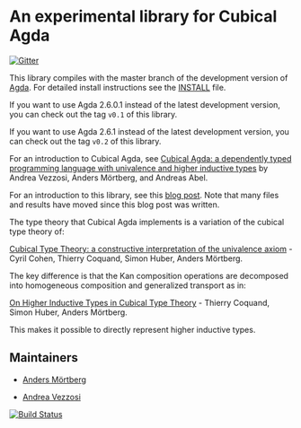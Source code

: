 An experimental library for Cubical Agda
========================================

[![Gitter](https://badges.gitter.im/agda/cubical.svg)](https://gitter.im/agda/cubical?utm_source=badge&utm_medium=badge&utm_campaign=pr-badge)

This library compiles with the master branch of the development
version of [Agda](https://github.com/agda/agda/). For detailed install
instructions see the
[INSTALL](https://github.com/agda/cubical/blob/master/INSTALL.md)
file.

If you want to use Agda 2.6.0.1 instead of the latest development version, you
can check out the tag `v0.1` of this library.

If you want to use Agda 2.6.1 instead of the latest development version, you
can check out the tag `v0.2` of this library.

For an introduction to Cubical Agda, see [Cubical Agda: a dependently typed
programming language with univalence and higher inductive
types](https://dl.acm.org/doi/10.1145/3341691) by Andrea Vezzosi, Anders
Mörtberg, and Andreas Abel.

For an introduction to this library, see this [blog
post](https://homotopytypetheory.org/2018/12/06/cubical-agda/). Note that many
files and results have moved since this blog post was written.

The type theory that Cubical Agda implements is a variation of the
cubical type theory of:

[Cubical Type Theory: a constructive interpretation of the univalence
axiom](https://arxiv.org/abs/1611.02108) - Cyril Cohen, Thierry
Coquand, Simon Huber, Anders Mörtberg.


The key difference is that the Kan composition operations are
decomposed into homogeneous composition and generalized transport as
in:

[On Higher Inductive Types in Cubical Type
Theory](https://arxiv.org/abs/1802.01170) - Thierry Coquand, Simon
Huber, Anders Mörtberg.

This makes it possible to directly represent higher inductive types.

Maintainers
-----------

* [Anders Mörtberg](http://www.cs.cmu.edu/~amoertbe/)

* [Andrea Vezzosi](http://saizan.github.io/)

[![Build Status](https://travis-ci.org/agda/cubical.svg?branch=master)](https://travis-ci.org/agda/cubical)
